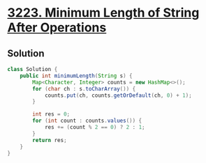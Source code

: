 # [3223. Minimum Length of String After Operations](https://leetcode.com/problems/minimum-length-of-string-after-operations/)

## Solution
```java
class Solution {
    public int minimumLength(String s) {
        Map<Character, Integer> counts = new HashMap<>();
        for (char ch : s.toCharArray()) {
            counts.put(ch, counts.getOrDefault(ch, 0) + 1);
        }

        int res = 0;
        for (int count : counts.values()) {
            res += (count % 2 == 0) ? 2 : 1;
        }
        return res;
    }
}
```
